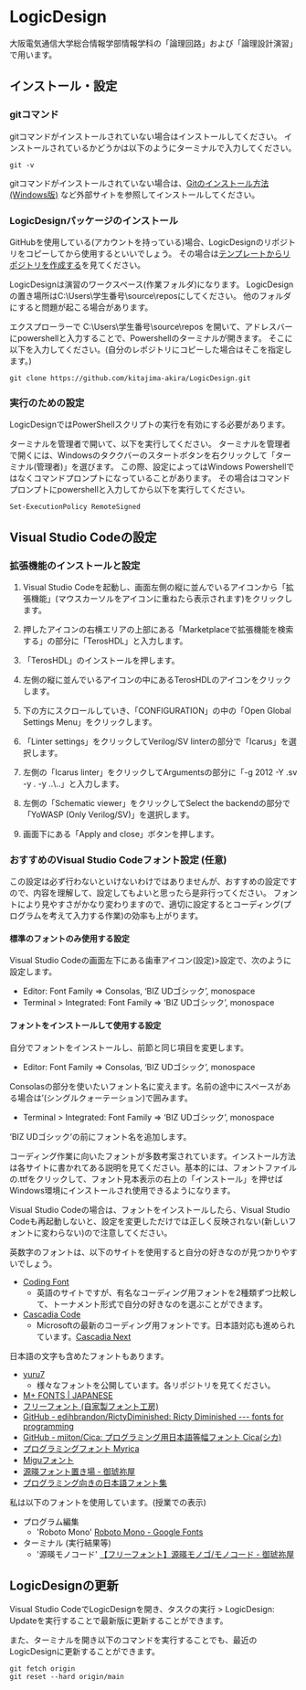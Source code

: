 # LogicDesign

大阪電気通信大学総合情報学部情報学科の「論理回路」および「論理設計演習」で用います。

## インストール・設定

### gitコマンド

gitコマンドがインストールされていない場合はインストールしてください。
インストールされているかどうかは以下のようにターミナルで入力してください。

    git -v

gitコマンドがインストールされていない場合は、[Gitのインストール方法(Windows版)](https://qiita.com/T-H9703EnAc/items/4fbe6593d42f9a844b1c) など外部サイトを参照してインストールしてください。

### LogicDesignパッケージのインストール

GitHubを使用している(アカウントを持っている)場合、LogicDesignのリポジトリをコピーしてから使用するといいでしょう。
その場合は[テンプレートからリポジトリを作成する](https://docs.github.com/ja/repositories/creating-and-managing-repositories/creating-a-repository-from-a-template)を見てください。

LogicDesignは演習のワークスペース(作業フォルダ)になります。
LogicDesignの置き場所はC:\Users\学生番号\source\reposにしてください。
他のフォルダにすると問題が起こる場合があります。

エクスプローラーで C:\Users\学生番号\source\repos を開いて、アドレスバーにpowershellと入力することで、Powershellのターミナルが開きます。
そこに以下を入力してください。(自分のレポジトリにコピーした場合はそこを指定します。)

    git clone https://github.com/kitajima-akira/LogicDesign.git


### 実行のための設定

LogicDesignではPowerShellスクリプトの実行を有効にする必要があります。

ターミナルを管理者で開いて、以下を実行してください。
ターミナルを管理者で開くには、Windowsのタククバーのスタートボタンを右クリックして「ターミナル(管理者)」を選びます。
この際、設定によってはWindows Powershellではなくコマンドプロンプトになっていることがあります。
その場合はコマンドプロンプトにpowershellと入力してから以下を実行してください。

    Set-ExecutionPolicy RemoteSigned

## Visual Studio Codeの設定

### 拡張機能のインストールと設定
1. Visual Studio Codeを起動し、画面左側の縦に並んでいるアイコンから「拡張機能」(マウスカーソルをアイコンに重ねたら表示されます)をクリックします。

1. 押したアイコンの右横エリアの上部にある「Marketplaceで拡張機能を検索する」の部分に「TerosHDL」と入力します。

1. 「TerosHDL」のインストールを押します。

1. 左側の縦に並んでいるアイコンの中にあるTerosHDLのアイコンをクリックします。

1. 下の方にスクロールしていき、「CONFIGURATION」の中の「Open Global Settings Menu」をクリックします。

1. 「Linter settings」をクリックしてVerilog/SV linterの部分で「Icarus」を選択します。

1. 左側の「Icarus linter」をクリックしてArgumentsの部分に「-g 2012 -Y .sv -y . -y ..\\..」と入力します。

1. 左側の「Schematic viewer」をクリックしてSelect the backendの部分で「YoWASP (Only Verilog/SV)」を選択します。

1. 画面下にある「Apply and close」ボタンを押します。

### おすすめのVisual Studio Codeフォント設定 (任意)
この設定は必ず行わないといけないわけではありませんが、おすすめの設定ですので、内容を理解して、設定してもよいと思ったら是非行ってください。
フォントにより見やすさがかなり変わりますので、適切に設定するとコーディング(プログラムを考えて入力する作業)の効率も上がります。

#### 標準のフォントのみ使用する設定
Visual Studio Codeの画面左下にある歯車アイコン(設定)>設定で、次のように設定します。
 - Editor: Font Family ⇒ Consolas, ‘BIZ UDゴシック’, monospace
 - Terminal > Integrated: Font Family ⇒ ‘BIZ UDゴシック’, monospace

#### フォントをインストールして使用する設定
自分でフォントをインストールし、前節と同じ項目を変更します。
 - Editor: Font Family ⇒ Consolas, ‘BIZ UDゴシック’, monospace

Consolasの部分を使いたいフォント名に変えます。名前の途中にスペースがある場合は’(シングルクォーテーション)で囲みます。
- Terminal > Integrated: Font Family ⇒ ‘BIZ UDゴシック’, monospace

‘BIZ UDゴシック’の前にフォント名を追加します。

コーディング作業に向いたフォントが多数考案されています。インストール方法は各サイトに書かれてある説明を見てください。基本的には、フォントファイルの.ttfをクリックして、フォント見本表示の右上の「インストール」を押せばWindows環境にインストールされ使用できるようになります。

Visual Studio Codeの場合は、フォントをインストールしたら、Visual Studio Codeも再起動しないと、設定を変更しただけでは正しく反映されない(新しいフォントに変わらない)ので注意してください。

英数字のフォントは、以下のサイトを使用すると自分の好きなのが見つかりやすいでしょう。

- [Coding Font](https://www.codingfont.com/)
  - 英語のサイトですが、有名なコーディング用フォントを2種類ずつ比較して、トーナメント形式で自分の好きなのを選ぶことができます。
- [Cascadia Code](https://github.com/microsoft/cascadia-code)
  - Microsoftの最新のコーディング用フォントです。日本語対応も進められています。[Cascadia Next](https://github.com/microsoft/cascadia-code/releases/tag/cascadia-next)

日本語の文字も含めたフォントもあります。
- [yuru7](https://github.com/yuru7?tab=repositories)
  - 様々なフォントを公開しています。各リポジトリを見てください。
- [M+ FONTS | JAPANESE](https://mplusfonts.github.io/)
- [フリーフォント (自家製フォント工房)](http://jikasei.me/font/#google_vignette)
- [GitHub - edihbrandon/RictyDiminished: Ricty Diminished --- fonts for programming](https://github.com/edihbrandon/RictyDiminished)
- [GitHub - miiton/Cica: プログラミング用日本語等幅フォント Cica(シカ)](https://github.com/miiton/Cica)
- [プログラミングフォント Myrica](https://myrica.estable.jp/)
- [Miguフォント](https://itouhiro.github.io/mixfont-mplus-ipa/migu/)
- [源暎フォント置き場 - 御琥祢屋](https://okoneya.jp/font/)
- [プログラミング向きの日本語フォント集](https://zenn.dev/omonomo/articles/0ee3b1a8332c52)

私は以下のフォントを使用しています。(授業での表示)
- プログラム編集
  - 'Roboto Mono' [Roboto Mono - Google Fonts](https://fonts.google.com/specimen/Roboto+Mono)
- ターミナル (実行結果等)
  - '源暎モノコード' [【フリーフォント】源暎モノゴ/モノコード - 御琥祢屋](https://okoneya.jp/font/genei-mono-go.html)

## LogicDesignの更新

Visual Studio CodeでLogicDesignを開き、タスクの実行 > LogicDesign: Updateを実行することで最新版に更新することができます。

また、ターミナルを開き以下のコマンドを実行することでも、最近のLogicDesignに更新することができます。

    git fetch origin
    git reset --hard origin/main
